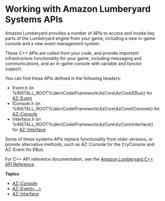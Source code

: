 # Working with Amazon Lumberyard Systems APIs<a name="systems-intro"></a>

Amazon Lumberyard provides a number of APIs to access and invoke key parts of the Lumberyard engine from your game, including a new in\-game console and a new event management system\.

These C\+\+ APIs are called from your code, and provide important infrastructure functionality for your game, including messaging and communications, and an in\-game console with variable and functor support\.

You can find these APIs defined in the following headers:
+ Event\.h \(in %INSTALL\_ROOT%\\dev\\Code\\Framework\\AzCore\\AzCore\\EBus\\\) for [AZ::Event](az-event.md)
+ IConsole\.h \(in %INSTALL\_ROOT%\\dev\\Code\\Framework\\AzCore\\AzCore\\IConsole\\\) for [AZ::Console](az-console.md)
+ Interface\.h \(in %INSTALL\_ROOT%\\dev\\Code\\Framework\\AzCore\\AzCore\\Interface\\\) for [AZ::Interface](az-interface.md)

Some of these systems APIs replace functionality from older versions, or provide alternative methods, such as AZ::Console for the CryConsole and AZ::Event for EBus\.

For C\+\+ API reference documentation, see the [Amazon Lumberyard C\+\+ API Reference](https://docs.aws.amazon.com/lumberyard/latest/apireference/)\.

**Topics**
+ [AZ::Console](az-console.md)
+ [AZ::Event<\.\.\.>](az-event.md)
+ [AZ::Interface<T>](az-interface.md)